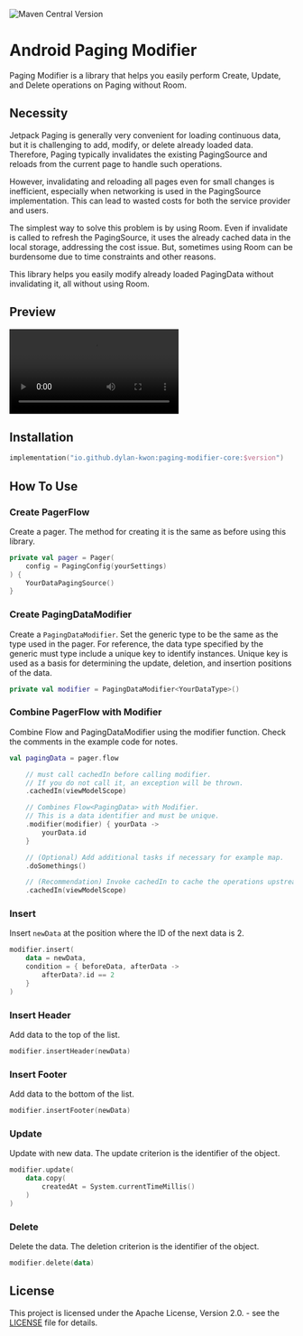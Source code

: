 ![Maven Central Version](https://img.shields.io/maven-central/v/io.github.dylan-kwon/paging-modifier-core)

# Android Paging Modifier

Paging Modifier is a library that helps you easily perform Create, Update, and Delete operations on
Paging
without Room.

## Necessity

Jetpack Paging is generally very convenient for loading continuous data, but it is challenging to
add, modify, or delete
already loaded data. Therefore, Paging typically invalidates the existing PagingSource and reloads
from the current page
to handle such operations.

However, invalidating and reloading all pages even for small changes is inefficient, especially when
networking is used
in the PagingSource implementation. This can lead to wasted costs for both the service provider and
users.

The simplest way to solve this problem is by using Room. Even if invalidate is called to refresh the
PagingSource, it
uses the already cached data in the local storage, addressing the cost issue. But, sometimes using
Room can be
burdensome due to time constraints and other reasons.

This library helps you easily modify already loaded PagingData without invalidating it, all without
using Room.

## Preview

<video src="https://github.com/user-attachments/assets/d1fa0f10-65af-4d23-be2e-0c8933b1d41c"></video>

## Installation

```kotlin
implementation("io.github.dylan-kwon:paging-modifier-core:$version")
```

## How To Use

### Create PagerFlow

Create a pager. The method for creating it is the same as before using this library.

```kotlin
private val pager = Pager(
    config = PagingConfig(yourSettings)
) {
    YourDataPagingSource()
}
```

### Create PagingDataModifier

Create a `PagingDataModifier`. Set the generic type to be the same as the type used in the pager.
For reference,
the data type specified by the generic must type include a unique key to identify instances. Unique
key is used as a
basis for determining the update, deletion, and insertion positions of the data.

```kotlin
private val modifier = PagingDataModifier<YourDataType>()
```

### Combine PagerFlow with Modifier

Combine Flow<PagingData> and PagingDataModifier using the modifier function. Check the comments in
the example code for
notes.

```kotlin
val pagingData = pager.flow

    // must call cachedIn before calling modifier.
    // If you do not call it, an exception will be thrown.
    .cachedIn(viewModelScope)

    // Combines Flow<PagingData> with Modifier.
    // This is a data identifier and must be unique.
    .modifier(modifier) { yourData ->
        yourData.id
    }

    // (Optional) Add additional tasks if necessary for example map.
    .doSomethings()

    // (Recommendation) Invoke cachedIn to cache the operations upstream.
    .cachedIn(viewModelScope)
```

### Insert

Insert `newData` at the position where the ID of the next data is 2.

```kotlin
modifier.insert(
    data = newData,
    condition = { beforeData, afterData ->
        afterData?.id == 2
    }
)
```

### Insert Header

Add data to the top of the list.

```kotlin
modifier.insertHeader(newData)
```

### Insert Footer

Add data to the bottom of the list.

```kotlin
modifier.insertFooter(newData)
```

### Update

Update with new data. The update criterion is the identifier of the object.

```kotlin
modifier.update(
    data.copy(
        createdAt = System.currentTimeMillis()
    )
)
```

### Delete

Delete the data. The deletion criterion is the identifier of the object.

```kotlin
modifier.delete(data)
```

## License

This project is licensed under the Apache License, Version 2.0. - see the [LICENSE](app/LICENSE.txt)
file for details.